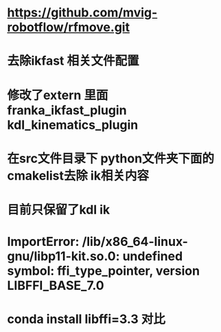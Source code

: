 # https://github.com/mvig-robotflow/rfmove.git
# 去除ikfast 相关文件配置
# 修改了extern 里面 franka_ikfast_plugin  kdl_kinematics_plugin
# 在src文件目录下 python文件夹下面的cmakelist去除 ik相关内容
# 目前只保留了kdl ik
# ImportError: /lib/x86_64-linux-gnu/libp11-kit.so.0: undefined symbol: ffi_type_pointer, version LIBFFI_BASE_7.0
# conda install libffi=3.3 对比
